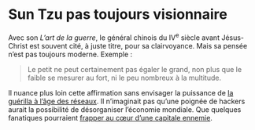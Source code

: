 # Sun Tzu pas toujours visionnaire

Avec son *L’art de la guerre*, le général chinois du IV<sup>e</sup> siècle avant Jésus-Christ est souvent cité, à juste titre, pour sa clairvoyance. Mais sa pensée n’est pas toujours moderne. Exemple :

> Le petit ne peut certainement pas égaler le grand, non plus que le faible se mesurer au fort, ni le peu nombreux à la multitude.

Il nuance plus loin cette affirmation sans envisager la puissance de [la guérilla à l’âge des réseaux](/2008/03/30/la-premiere-puissance-mondiale-c%e2%80%99est-la-guerilla/). Il n’imaginait pas qu’une poignée de hackers aurait la possibilité de désorganiser l’économie mondiale. Que quelques fanatiques pourraient [frapper au cœur d’une capitale ennemie](/2008/04/07/a-chacun-son-911/).